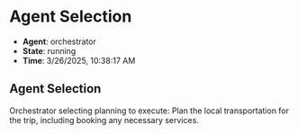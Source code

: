 # Agent Selection

- **Agent**: orchestrator
- **State**: running
- **Time**: 3/26/2025, 10:38:17 AM

## Agent Selection

Orchestrator selecting planning to execute: Plan the local transportation for the trip, including booking any necessary services.

